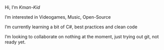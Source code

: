 Hi, I’m *Kman-Kid*

I’m interested in Videogames, Music, Open-Source

I’m currently learning a bit of C#, best practices and clean code

I’m looking to collaborate on nothing at the moment, just trying out git, not ready yet.


